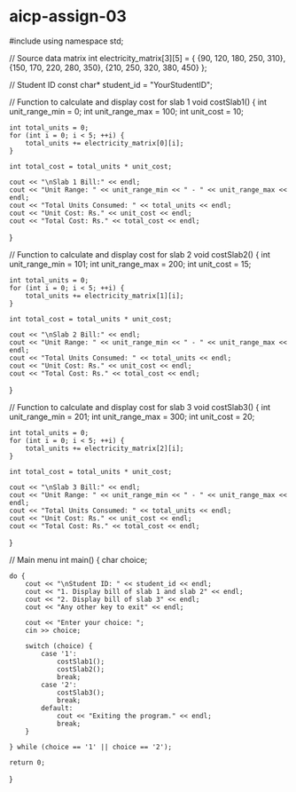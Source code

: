 # aicp-assign-03
#include <iostream>
using namespace std;

// Source data matrix
int electricity_matrix[3][5] = {
    {90, 120, 180, 250, 310},
    {150, 170, 220, 280, 350},
    {210, 250, 320, 380, 450}
};

// Student ID
const char* student_id = "YourStudentID";

// Function to calculate and display cost for slab 1
void costSlab1() {
    int unit_range_min = 0;
    int unit_range_max = 100;
    int unit_cost = 10;

    int total_units = 0;
    for (int i = 0; i < 5; ++i) {
        total_units += electricity_matrix[0][i];
    }

    int total_cost = total_units * unit_cost;

    cout << "\nSlab 1 Bill:" << endl;
    cout << "Unit Range: " << unit_range_min << " - " << unit_range_max << endl;
    cout << "Total Units Consumed: " << total_units << endl;
    cout << "Unit Cost: Rs." << unit_cost << endl;
    cout << "Total Cost: Rs." << total_cost << endl;
}

// Function to calculate and display cost for slab 2
void costSlab2() {
    int unit_range_min = 101;
    int unit_range_max = 200;
    int unit_cost = 15;

    int total_units = 0;
    for (int i = 0; i < 5; ++i) {
        total_units += electricity_matrix[1][i];
    }

    int total_cost = total_units * unit_cost;

    cout << "\nSlab 2 Bill:" << endl;
    cout << "Unit Range: " << unit_range_min << " - " << unit_range_max << endl;
    cout << "Total Units Consumed: " << total_units << endl;
    cout << "Unit Cost: Rs." << unit_cost << endl;
    cout << "Total Cost: Rs." << total_cost << endl;
}

// Function to calculate and display cost for slab 3
void costSlab3() {
    int unit_range_min = 201;
    int unit_range_max = 300;
    int unit_cost = 20;

    int total_units = 0;
    for (int i = 0; i < 5; ++i) {
        total_units += electricity_matrix[2][i];
    }

    int total_cost = total_units * unit_cost;

    cout << "\nSlab 3 Bill:" << endl;
    cout << "Unit Range: " << unit_range_min << " - " << unit_range_max << endl;
    cout << "Total Units Consumed: " << total_units << endl;
    cout << "Unit Cost: Rs." << unit_cost << endl;
    cout << "Total Cost: Rs." << total_cost << endl;
}

// Main menu
int main() {
    char choice;

    do {
        cout << "\nStudent ID: " << student_id << endl;
        cout << "1. Display bill of slab 1 and slab 2" << endl;
        cout << "2. Display bill of slab 3" << endl;
        cout << "Any other key to exit" << endl;

        cout << "Enter your choice: ";
        cin >> choice;

        switch (choice) {
            case '1':
                costSlab1();
                costSlab2();
                break;
            case '2':
                costSlab3();
                break;
            default:
                cout << "Exiting the program." << endl;
                break;
        }

    } while (choice == '1' || choice == '2');

    return 0;
}
